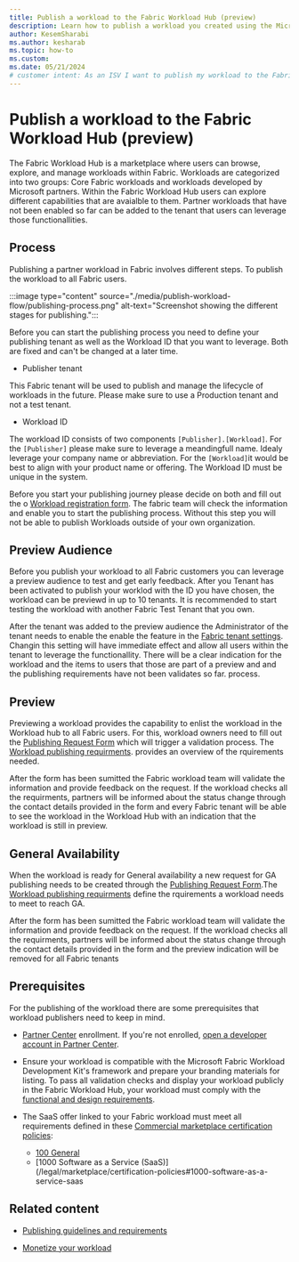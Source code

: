 ```yaml
---
title: Publish a workload to the Fabric Workload Hub (preview)
description: Learn how to publish a workload you created using the Microsoft Fabric Workload Development Kit, to the Fabric Workload Hub.
author: KesemSharabi
ms.author: kesharab
ms.topic: how-to
ms.custom:
ms.date: 05/21/2024
# customer intent: As an ISV I want to publish my workload to the Fabric Workload Hub so that I can make it available to customers.
---
```


# Publish a workload to the Fabric Workload Hub (preview)

The Fabric Workload Hub is a marketplace where users can browse, explore, and manage workloads within Fabric. Workloads are categorized into two groups: Core Fabric workloads and workloads developed by Microsoft partners. Within the Fabric Workload Hub users can explore different capabilities that are avaialble to them. Partner workloads that have not been enabled so far can be added to the tenant that users can leverage those functionallities.


## Process

Publishing a partner workload in Fabric involves different steps. To publish the workload to all Fabric users.

:::image type="content" source="./media/publish-workload-flow/publishing-process.png" alt-text="Screenshot showing the different stages for publishing.":::

Before you can start the publishing process you need to define your publishing tenant as well as the Workload ID that you want to leverage. Both are fixed and can't be changed at a later time.

* Publisher tenant

This Fabric tenant will be used to publish and manage the lifecycle of workloads in the future. Please make sure to use a Production tenant and not a test tenant. 

* Workload ID

The workload ID consists of two components `[Publisher].[Workload]`. For the `[Publisher]` please make sure to leverage a meandingfull name. Idealy leverage your company name or abbreviation. For the `[Workload]`it would be best to align with your product name or offering. The Workload ID must be unique in the system.  

Before you start your publishing journey please decide on both and fill out the o [Workload registration form](https://aka.ms/fabric_workload_registration). The fabric team will check the information and enable you to start the publishing process.
Without this step you will not be able to publish Workloads outside of your own organization.

## Preview Audience

Before you publish your workload to all Fabric customers you can leverage a preview audience to test and get early feedback. After you Tenant has been activated to publish your worklod with the ID you have chosen, the workload can be previewd in up to 10 tenants. It is recommended to start testing the workload with another Fabric Test Tenant that you own.

After the tenant was added to the preview audience the Administrator of the tenant needs to enable the enable the feature in the [Fabric tenant settings](../admin/tenant-settings-index.md). Changin this setting will have immediate effect and allow all users within the tenant to leverage the functionallity. There will be a clear indication for the workload and the items to users that those are part of a preview and and the publishing requirements have not been validates so far.  process.  

## Preview

Previewing a workload provides the capability to enlist the workload in the Workload hub to all Fabric users. For this, workload owners need to fill out the [Publishing Request Form](https://aka.ms/fabric_workload_publishing) which will trigger a validation process. The [Workload publishing requirments](./publish-workload-requirements.md). provides an overview of the rquirements needed.

After the form has been sumitted the Fabric workload team will validate the information and provide feedback on the request. If the workload checks all the requirments, partners will be informed about the status change through the contact details provided in the form and every Fabric tenant will be able to see the workload in the Workload Hub with an indication that the workload is still in preview.

## General Availability

When the workload is ready for General availability a new request for GA publishing needs to be created through the [Publishing Request Form](https://aka.ms/fabric_workload_publishing).The [Workload publishing requirments](./publish-workload-requirements.md) define the rquirements a workload needs to meet to reach GA.

After the form has been sumitted the Fabric workload team will validate the information and provide feedback on the request. If the workload checks all the requirments, partners will be informed about the status change through the contact details provided in the form and the preview indication will be removed for all Fabric tenants


## Prerequisites

For the publishing of the workload there are some prerequisites that workload publishers need to keep in mind.

* [Partner Center](/partner-center/partner-center-enroll-overview) enrollment. If you're not enrolled, [open a developer account in Partner Center](/azure/marketplace/create-account).

* Ensure your workload is compatible with the Microsoft Fabric Workload Development Kit's framework and prepare your branding materials for listing. To pass all validation checks and display your workload publicly in the Fabric Workload Hub, your workload must comply with the [functional and design requirements](publish-workload-requirements.md).

* The SaaS offer linked to your Fabric workload must meet all requirements defined in these [Commercial marketplace certification policies](/legal/marketplace/certification-policies):
    * [100 General](/legal/marketplace/certification-policies#100-general)
    * [1000 Software as a Service (SaaS)](/legal/marketplace/certification-policies#1000-software-as-a-service-saas




## Related content

* [Publishing guidelines and requirements](./publish-workload-requirements.md)

* [Monetize your workload](monetization.md)
